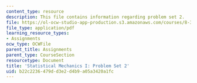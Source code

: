 ```yaml
---
content_type: resource
description: This file contains information regarding problem set 2.
file: https://ol-ocw-studio-app-production.s3.amazonaws.com/courses/8-333-statistical-mechanics-i-statistical-mechanics-of-particles-fall-2013/b22c2236479dd3e2d4b9a05a3420a1fc_MIT8_333F13_pset2.pdf
file_type: application/pdf
learning_resource_types:
- Assignments
ocw_type: OCWFile
parent_title: Assignments
parent_type: CourseSection
resourcetype: Document
title: 'Statistical Mechanics I: Problem Set 2'
uid: b22c2236-479d-d3e2-d4b9-a05a3420a1fc
---
```

